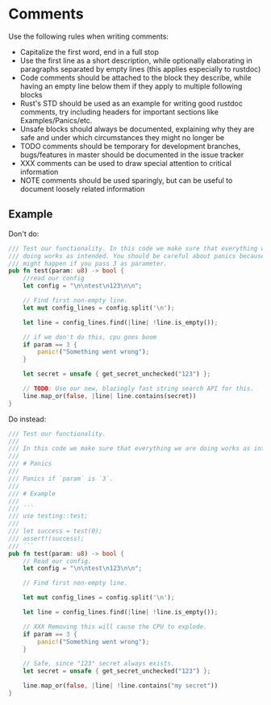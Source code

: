 # Comments

Use the following rules when writing comments:
 - Capitalize the first word, end in a full stop
 - Use the first line as a short description, while optionally elaborating in
     paragraphs separated by empty lines (this applies especially to rustdoc)
 - Code comments should be attached to the block they describe, while having an
     empty line below them if they apply to multiple following blocks
 - Rust's STD should be used as an example for writing good rustdoc comments,
     try including headers for important sections like Examples/Panics/etc.
 - Unsafe blocks should always be documented, explaining why they are safe and
     under which circumstances they might no longer be
 - TODO comments should be temporary for development branches, bugs/features in
     master should be documented in the issue tracker
 - XXX comments can be used to draw special attention to critical information
 - NOTE comments should be used sparingly, but can be useful to document loosely
     related information

## Example

Don't do:

```rust
/// Test our functionality. In this code we make sure that everything we are
/// doing works as intended. You should be careful about panics because that
/// might happen if you pass 3 as parameter.
pub fn test(param: u8) -> bool {
    //read our config
    let config = "\n\ntest\n123\n\n";

    // Find first non-empty line.
    let mut config_lines = config.split('\n');

    let line = config_lines.find(|line| !line.is_empty());

    // if we don't do this, cpu goes boom
    if param == 3 {
        panic!("Something went wrong");
    }

    let secret = unsafe { get_secret_unchecked("123") };

    // TODO: Use our new, blazingly fast string search API for this.
    line.map_or(false, |line| line.contains(secret))
}
```

Do instead:

```rust
/// Test our functionality.
///
/// In this code we make sure that everything we are doing works as intended.
///
/// # Panics
///
/// Panics if `param` is `3`.
///
/// # Example
///
/// ```
/// use testing::test;
///
/// let success = test(0);
/// assert!(success);
/// ```
pub fn test(param: u8) -> bool {
    // Read our config.
    let config = "\n\ntest\n123\n\n";

    // Find first non-empty line.

    let mut config_lines = config.split('\n');

    let line = config_lines.find(|line| !line.is_empty());

    // XXX Removing this will cause the CPU to explode.
    if param == 3 {
        panic!("Something went wrong");
    }

    // Safe, since "123" secret always exists.
    let secret = unsafe { get_secret_unchecked("123") };

    line.map_or(false, |line| !line.contains("my secret"))
}
```
